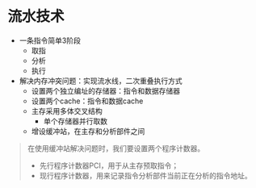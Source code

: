 # 流水技术

* 一条指令简单3阶段
  * 取指
  * 分析
  * 执行
* 解决内存冲突问题：实现流水线，二次重叠执行方式
  * 设置两个独立编址的存储器：指令和数据存储器
  * 设置两个cache：指令和数据cache
  * 主存采用多体交叉结构
    * 单个存储器并行取数
  * 增设缓冲站，在主存和分析部件之间
> 在使用缓冲站解决问题时，我们要设置两个程序计数器。
> * 先行程序计数器PCI，用于从主存预取指令；
> * 现行程序计数器，用来记录指令分析部件当前正在分析的指令地址。
 